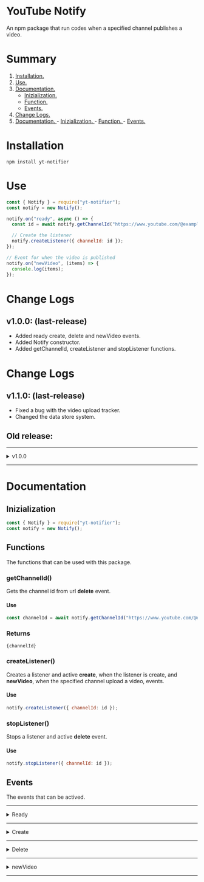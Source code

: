# YouTube Notify

An npm package that run codes when a specified channel publishes a video.

# Summary

1. [ Installation. ](#installation)
2. [ Use. ](#usage)
3. [ Documentation. ](#docs)
   - [ Inizialization. ](#inizialization)
   - [ Function. ](#functions)
   - [ Events. ](#events)
4. [ Change Logs. ](#change)
5. [ Documentation. ](#docs) - [ Inizialization. ](#inizialization) - [ Function. ](#functions) - [ Events. ](#events)

<a name='installation'></a>

# Installation

```
npm install yt-notifier
```

<a name='usage'></a>

# Use

```javascript
const { Notify } = require("yt-notifier");
const notify = new Notify();

notify.on("ready", async () => {
  const id = await notify.getChannelId("https://www.youtube.com/@example"); // Youtube channel url

  // Create the listener
  notify.createListener({ channelId: id });
});

// Event for when the video is published
notify.on("newVideo", (items) => {
  console.log(items);
});
```

<a name='change'></a>

# Change Logs

## v1.0.0: (last-release)

- Added ready create, delete and newVideo events.
- Added Notify constructor.
- Added getChannelId, createListener and stopListener functions.

<a name='change'></a>

# Change Logs

## v1.1.0: (last-release)

- Fixed a bug with the video upload tracker.
- Changed the data store system.

## Old release:

---

<details><summary>v1.0.0</summary>

- Added ready create, delete and newVideo events.
- Added Notify constructor.
- Added getChannelId, createListener and stopListener functions.

</details>

---

<a name='docs'></a>

# Documentation

<a name='inizialization'></a>

## Inizialization

```javascript
const { Notify } = require("yt-notifier");
const notify = new Notify();
```

<a name='functions'></a>

## Functions

The functions that can be used with this package.

### getChannelId()

Gets the channel id from url **delete** event.

#### Use

```javascript
const channelId = await notify.getChannelId("https://www.youtube.com/@example");
```

### Returns

```
{channelId}
```

### createListener()

Creates a listener and active **create**, when the listener is create, and **newVideo**, when the specified channel upload a video, events.

#### Use

```javascript
notify.createListener({ channelId: id });
```

### stopListener()

Stops a listener and active **delete** event.

#### Use

```javascript
notify.stopListener({ channelId: id });
```

<a name='events'></a>

## Events

The events that can be actived.

---

<details><summary>Ready</summary>

---

This event is only active when instance is **ready**.

### Use

```javascript
notify.on('ready', () => {
  ...
});
```

### Returns

```
null
```

### Example

```javascript
const { Notify } = require("yt-notifier");
const notify = new Notify();

notify.on("ready", async (i) => {
  console.log(i);
});
```

</details>

---

<details><summary>Create</summary>

---

This event is activated when a new listener is **created**.

### Use

```javascript
notify.on('create', (n) => {
  ...
});
```

### Returns

```
{n.channelId}
```

### Exaple

```javascript
const { Notify } = require('yt-notifier');
const notify = new Notify();

notify.createListener({ channelId: id });

...

notify.on('create', (n) => {
  console.log(n.channelId);
});
```

</details>

---

<details><summary>Delete</summary>

---

This event is activated when a listener is **deleted**.

### Use

```javascript
notify.on('delete', (n) => {
  ...
});
```

### Returns

```
{n.channelId}
```

### Exaple

```javascript
const { Notify } = require('yt-notifier');
const notify = new Notify();

notify.stopListener({ channelId: id });

...

notify.on('delete', (n) => {
  console.log(n.channelId);
});
```

</details>

---

<details><summary>newVideo</summary>

---

This event is activated when a cahnnel publish a **new video**.

### Use

```javascript
notify.on('newVideo', (items) => {
  ...
});
```

### Returns

```
{items}
```

### Exaple

```javascript
const { Notify } = require('yt-notifier');
const notify = new Notify();

notify.createListener({ channelId: id });

...

notify.on('newVideo', (items) => {
  console.log(items);
});
```

</details>

---
